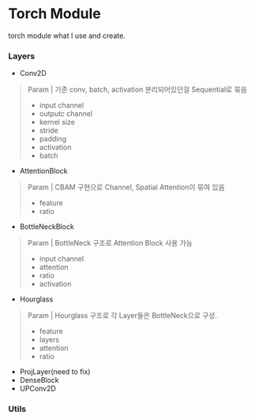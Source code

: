 # Torch Module
torch module what I use and create.

### Layers
- Conv2D 
> Param | 기존 conv, batch, activation 분리되어있던걸 Sequential로 묶음
>- input channel
>- outputc channel
>- kernel size
>- stride
>- padding
>- activation
>- batch
>  
  
- AttentionBlock
> Param | CBAM 구현으로 Channel, Spatial Attention이 묶여 있음
>- feature
>- ratio

- BottleNeckBlock
> Param | BottleNeck 구조로 Attention Block 사용 가능
>- input channel
>- attention
>- ratio
>- activation
- Hourglass

> Param | Hourglass 구조로 각 Layer들은 BottleNeck으로 구성.
>- feature
>- layers
>- attention
>- ratio
- ProjLayer(need to fix)
- DenseBlock
- UPConv2D

### Utils
